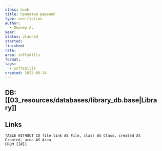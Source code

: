 ```yaml
---
class: book
title: Принятие решений
type: non-fiction
author:
  - Фернер А.
year:
status: planned
started:
finished:
rate:
area: softskills
format:
tags:
  - softskills
created: 2025-09-24
---
```

## DB: [[03_resources/databases/library_db.base|Library]]

## Links

```dataview
TABLE WITHOUT ID file.link AS File, class AS Class, created AS Created, area AS Area
FROM [[#]]
````